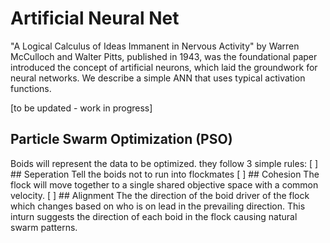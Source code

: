# Artificial Neural Net

"A Logical Calculus of Ideas Immanent in Nervous Activity" by Warren McCulloch and Walter Pitts, published in 1943, was the foundational paper introduced the concept of artificial neurons, which laid the groundwork for neural networks.
We describe a simple ANN that uses typical activation functions.

\[to be updated - work in progress\]

## Particle Swarm Optimization (PSO)
Boids will represent the data to be optimized. they follow 3 simple rules:
[ ] ## Seperation
Tell the boids not to run into flockmates
[ ] ## Cohesion
The flock will move together to a single shared objective space with a common velocity.
[ ] ## Alignment
The the direction of the boid driver of the flock which changes based on who is on lead in the prevailing direction.
This inturn suggests the direction of each boid in the flock causing natural swarm patterns.
